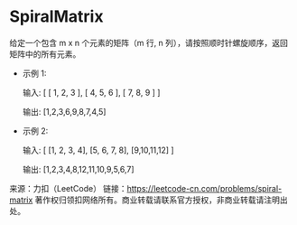 # SpiralMatrix

给定一个包含 m x n 个元素的矩阵（m 行, n 列），请按照顺时针螺旋顺序，返回矩阵中的所有元素。

* 示例 1:

    输入:
    [
     [ 1, 2, 3 ],
     [ 4, 5, 6 ],
     [ 7, 8, 9 ]
    ]
    
    输出: [1,2,3,6,9,8,7,4,5]

* 示例 2:

    输入:
    [
      [1, 2, 3, 4],
      [5, 6, 7, 8],
      [9,10,11,12]
    ]
    
    输出: [1,2,3,4,8,12,11,10,9,5,6,7]

来源：力扣（LeetCode）
链接：https://leetcode-cn.com/problems/spiral-matrix
著作权归领扣网络所有。商业转载请联系官方授权，非商业转载请注明出处。